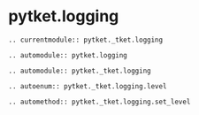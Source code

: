 # pytket.logging

```{eval-rst}
.. currentmodule:: pytket._tket.logging
```

```{eval-rst}
.. automodule:: pytket.logging
```

```{eval-rst}
.. automodule:: pytket._tket.logging
```

```{eval-rst}
.. autoenum:: pytket._tket.logging.level
```

```{eval-rst}
.. automethod:: pytket._tket.logging.set_level
```
